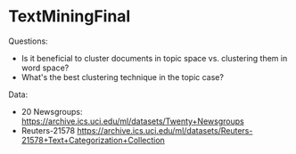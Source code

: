 # TextMiningFinal

Questions:
- Is it beneficial to cluster documents in topic space vs. clustering them in word space?
- What's the best clustering technique in the topic case?

Data:
- 20 Newsgroups: https://archive.ics.uci.edu/ml/datasets/Twenty+Newsgroups
- Reuters-21578 https://archive.ics.uci.edu/ml/datasets/Reuters-21578+Text+Categorization+Collection
